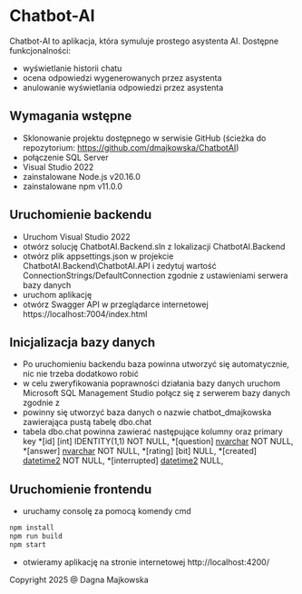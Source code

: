 # Chatbot-AI

Chatbot-AI to aplikacja, która symuluje prostego asystenta AI. Dostępne funkcjonalności:
* wyświetlanie historii chatu
* ocena odpowiedzi wygenerowanych przez asystenta
* anulowanie wyświetlania odpowiedzi przez asystenta

## Wymagania wstępne

* Sklonowanie projektu dostępnego w serwisie GitHub (ścieżka do repozytorium: https://github.com/dmajkowska/ChatbotAI)
* połączenie SQL Server 
* Visual Studio 2022
* zainstalowane Node.js v20.16.0
* zainstalowane npm v11.0.0


## Uruchomienie backendu

* Uruchom Visual Studio 2022
* otwórz solucję ChatbotAI.Backend.sln z lokalizacji  ChatbotAI.Backend
* otwórz plik appsettings.json w projekcie ChatbotAI.Backend\ChatbotAI.API i zedytuj wartość ConnectionStrings/DefaultConnection zgodnie z ustawieniami serwera bazy danych
* uruchom aplikację
* otwórz Swagger API w przeglądarce internetowej https://localhost:7004/index.html

## Inicjalizacja bazy danych

* Po uruchomieniu backendu baza powinna utworzyć się automatycznie, nic nie trzeba dodatkowo robić
* w celu zweryfikowania poprawności działania bazy danych uruchom Microsoft SQL Management Studio połącz się z serwerem bazy danych zgodnie z 
* powinny się utworzyć baza danych o nazwie chatbot_dmajkowska zawierająca pustą tabelę dbo.chat
* tabela dbo.chat powinna zawierać następujące kolumny oraz primary key 
    *[id] [int] IDENTITY(1,1) NOT NULL,
	*[question] [nvarchar](500) NOT NULL,
	*[answer] [nvarchar](max) NOT NULL,
	*[rating] [bit] NULL,
	*[created] [datetime2](7) NOT NULL,
	*[interrupted] [datetime2](7) NULL,

## Uruchomienie frontendu

* uruchamy consolę za pomocą komendy cmd
```bash
npm install
npm run build
npm start
```
* otwieramy aplikację na stronie internetowej http://localhost:4200/


Copyright 2025 @ Dagna Majkowska